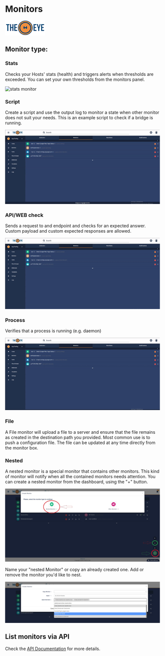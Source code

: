 # Monitors

[![theeye.io](../images/logo-theeye-theOeye-logo2.png)](https://theeye.io/en/index.html)

## Monitor type: 

### Stats

Checks your Hosts' stats \(health\) and triggers alerts when thresholds are exceeded. You can set your own thresholds from the monitors panel.

![stats monitor](../images/monitor_stats.gif)

### Script

Create a script and use the output log to monitor a state when other monitor does not suit your needs. This is an example script to check if a bridge is running.

![script monitor](../images/monitor_script.gif)

### API/WEB check

Sends a request to and endpoint and checks for an expected answer. Custom payload and custom expected responses are allowed.

![request monitor](../images/web_api.gif)

### Process

Verifies that a process is running \(e.g. daemon\)

![process monitor](../images/monitor_process.gif)

### File

A File monitor will upload a file to a server and ensure that the file remains as created in the destination path you provided. Most common use is to push a configuration file. The file can be updated at any time directly from the monitor box.

### Nested

A nested monitor is a special monitor that contains other monitors. This kind of monitor will notify when all the contained monitors needs attention. You can create a nested monitor from the dashboard, using the "+" button.

![nested monitor](../images/nestedmonitors.jpg)

Name your "nested Monitor" or copy an already created one. Add or remove the monitor you'd like to nest.

![nested monitor setup](../images/nestedmonitorssetup.jpg)

## List monitors via API

Check the [API Documentation](/integrations/api/list_monitors_via_api) for more details.
